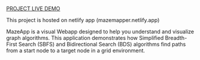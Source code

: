 
[PROJECT LIVE DEMO](mazemapper.netlify.app)

This project is hosted on netlify app (mazemapper.netlify.app)

MazeApp is a visual Webapp designed to help you understand and visualize graph algorithms. This application demonstrates how Simplified Breadth-First Search (SBFS) and Bidirectional Search (BDS) algorithms find paths from a start node to a target node in a grid environment.
